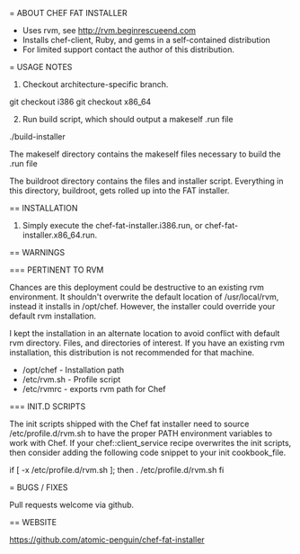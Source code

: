 = ABOUT CHEF FAT INSTALLER

 * Uses rvm, see http://rvm.beginrescueend.com
 * Installs chef-client, Ruby, and gems in a self-contained distribution
 * For limited support contact the author of this distribution.

= USAGE NOTES

1. Checkout architecture-specific branch.

  git checkout i386
  git checkout x86_64

2. Run build script, which should output a makeself .run file

  ./build-installer

The makeself directory contains the makeself files necessary to build the .run file

The buildroot directory contains the files and installer script.  Everything
in this directory, buildroot, gets rolled up into the FAT installer.

== INSTALLATION

1. Simply execute the chef-fat-installer.i386.run, or chef-fat-installer.x86_64.run.

== WARNINGS

=== PERTINENT TO RVM

Chances are this deployment could be destructive to an existing rvm environment.
It shouldn't overwrite the default location of /usr/local/rvm, instead it installs
in /opt/chef.  However, the installer could override your default rvm installation.

I kept the installation in an alternate location to avoid conflict with default rvm
directory.  Files, and directories of interest.  If you have an existing rvm
installation, this distribution is not recommended for that machine.

 * /opt/chef - Installation path
 * /etc/rvm.sh - Profile script
 * /etc/rvmrc - exports rvm path for Chef

=== INIT.D SCRIPTS

The init scripts shipped with the Chef fat installer need to
source /etc/profile.d/rvm.sh to have the proper PATH environment variables to work
with Chef.  If your chef::client_service recipe overwrites the init scripts, then
consider adding the following code snippet to your init cookbook_file.

if [ -x /etc/profile.d/rvm.sh ]; then
  . /etc/profile.d/rvm.sh
fi

= BUGS / FIXES

Pull requests welcome via github.

== WEBSITE

https://github.com/atomic-penguin/chef-fat-installer
